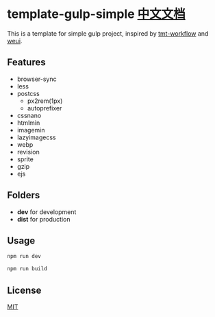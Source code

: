 # template-gulp-simple [中文文档](README_CN.md)

This is a template for simple gulp project, inspired by [tmt-workflow](https://github.com/weixin/tmt-workflow) and [weui](https://github.com/weui/weui).

## Features

- browser-sync
- less
- postcss
   - px2rem(1px)
   - autoprefixer
- cssnano
- htmlmin
- imagemin
- lazyimagecss
- webp
- revision
- sprite
- gzip
- ejs

## Folders

- **dev** for development
- **dist** for production

## Usage

```bash
npm run dev
```

```bash
npm run build
```

## License

[MIT](LICENSE)
